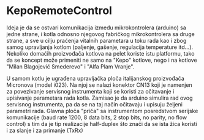 # KepoRemoteControl
Ideja je da se ostvari komunikacija između mikrokontrolera (arduino) sa jedne strane, i kotla odnosno njegovog fabričkog mikrokontrolera sa druge strane, a sve u cilju praćenja vitalnih parametara u toku rada kao i zbog samog upravljanja kotlom (paljenje, gašenje, regulacija temperature itd...). Nekoliko domaćih proizvođača kotlova na pelet koriste istu platformu, tako da se koncept može primeniti ne samo na "Kepo" kotlove, nego i na kotlove "Milan Blagojević Smederevo" i "Alfa Plam Vranje".

U samom kotlu je ugrađena upravljačka ploča italijanskog proizvođača Micronova (model i023). Na njoj se nalazi konektor CN13 koji je namenjen za povezivanje servisnog instrumenta koji se koristi za očitavanje i upisivanje parametara rada kotla. Zamisao je da arduino simulira rad ovog servisnog instrumenta, pa da se na taj način očitavaju i upisuju željeni parametri rada. Glavna ploča "priča" sa instrumentom posredstvom serijske komunikacije (baud rate 1200, 8 data bits, 2 stop bits, no parity, no flow control) s tim da je tip realizacije half-duplex što znači da se ista žica koristi i za slanje i za primanje (TxRx)


